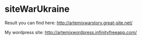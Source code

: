 # siteWarUkraine

Result you can find here: http://artemixwarstory.great-site.net/

My wordpress site: http://artemixwordpress.infinityfreeapp.com/
